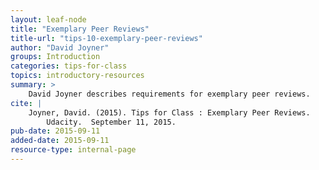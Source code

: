 ```yaml
---
layout: leaf-node
title: "Exemplary Peer Reviews"
title-url: "tips-10-exemplary-peer-reviews"
author: "David Joyner"
groups: Introduction
categories: tips-for-class
topics: introductory-resources
summary: >
    David Joyner describes requirements for exemplary peer reviews.
cite: |
    Joyner, David. (2015). Tips for Class : Exemplary Peer Reviews.
        Udacity.  September 11, 2015.
pub-date: 2015-09-11
added-date: 2015-09-11
resource-type: internal-page
---
```

